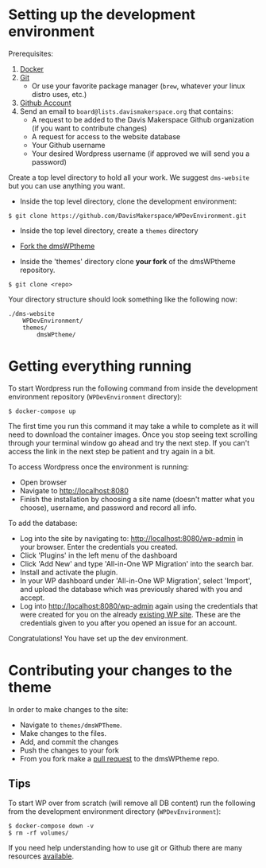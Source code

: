 # Setting up the development environment

Prerequisites:
1. [Docker](https://www.docker.com/products/docker-desktop)
2. [Git](https://git-scm.com/downloads)
    - Or use your favorite package manager (`brew`, whatever your linux distro uses, etc.)
3. [Github Account](https://github.com/join)
4. Send an email to `board@lists.davismakerspace.org` that contains:
    - A request to be added to the Davis Makerspace Github organization (if you want to contribute changes)
    - A request for access to the website database
    - Your Github username
    - Your desired Wordpress username (if approved we will send you a password)

Create a top level directory to hold all your work. We suggest `dms-website` but you can use anything you want.

- Inside the top level directory, clone the development environment:

```
$ git clone https://github.com/DavisMakerspace/WPDevEnvironment.git
```

* Inside the top level directory, create a `themes` directory

* [Fork the dmsWPtheme](https://help.github.com/articles/fork-a-repo/)

* Inside the 'themes' directory clone **your fork** of the dmsWPtheme repository.

```
$ git clone <repo>
```

Your directory structure should look something like the following now:

```
./dms-website
    WPDevEnvironment/
    themes/
        dmsWPtheme/
```

# Getting everything running

To start Wordpress run the following command from inside the development environment repository (`WPDevEnvironment` directory):

```
$ docker-compose up
```

The first time you run this command it may take a while to complete as it will need to download the container images. Once you stop seeing text scrolling through your terminal window go ahead and try the next step. If you can't access the link in the next step be patient and try again in a bit.

To access Wordpress once the environment is running:
- Open browser
- Navigate to [http://localhost:8080](http://localhost:8080)
- Finish the installation by choosing a site name (doesn't matter what you choose), username, and password and record all info.

To add the database:
- Log into the site by navigating to: [http://localhost:8080/wp-admin](http://localhost:8080/wp-admin) in your browser. Enter the credentials you created.
- Click 'Plugins' in the left menu of the dashboard
- Click 'Add New' and type 'All-in-One WP Migration' into the search bar.
- Install and activate the plugin.
- In your WP dashboard under 'All-in-One WP Migration', select 'Import', and upload the database which was previously shared with you and accept.
- Log into [http://localhost:8080/wp-admin](http://localhost:8080/wp-admin) again using the credentials that were created for you on the already [existing WP site](https://wp.davismakerspace.org/). These are the credentials given to you after you opened an issue for an account.

Congratulations! You have set up the dev environment.

# Contributing your changes to the theme

In order to make changes to the site:
- Navigate to `themes/dmsWPTheme`.
- Make changes to the files.
- Add, and commit the changes
- Push the changes to your fork
- From you fork make a [pull request](https://help.github.com/articles/creating-a-pull-request-from-a-fork/) to the dmsWPtheme repo.

## Tips

To start WP over from scratch (will remove all DB content) run the following from the development environment directory (`WPDevEnvironment`):

```
$ docker-compose down -v
$ rm -rf volumes/
```

If you need help understanding how to use git or Github there are many resources [available](https://help.github.com/articles/git-and-github-learning-resources/).
